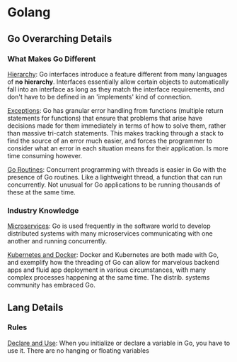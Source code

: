 # Golang

## Go Overarching Details

### What Makes Go Different

<ins>Hierarchy</ins>: Go interfaces introduce a feature different from many languages of **no hierarchy**. Interfaces essentially allow certain objects to automatically fall into an interface as long as they match the interface requirements, and don't have to be defined in an 'implements' kind of connection.

<ins>Exceptions</ins>: Go has granular error handling from functions (multiple return statements for functions) that ensure that problems that arise have decisions made for them immediately in terms of how to solve them, rather than massive tri-catch statements. This makes tracking through a stack to find the source of an error much easier, and forces the programmer to consider what an error in each situation means for their application. Is more time consuming however.

<ins>Go Routines</ins>: Concurrent programming with threads is easier in Go with the presence of Go routines. Like a lightweight thread, a function that can run concurrently. Not unusual for Go applications to be running thousands of these at the same time.

### Industry Knowledge

<ins>Microservices</ins>: Go is used frequently in the software world to develop distributed systems with many microservices communicating with one another and running concurrently.

<ins>Kubernetes and Docker</ins>: Docker and Kubernetes are both made with Go, and exemplify how the threading of Go can allow for marvelous backend apps and fluid app deployment in various circumstances, with many complex processes happening at the same time. The distrib. systems community has embraced Go.

## Lang Details

### Rules

<ins>Declare and Use</ins>: When you initialize or declare a variable in Go, you have to use it. There are no hanging or floating variables
